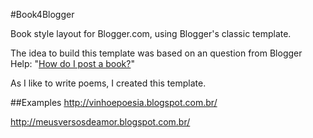 #Book4Blogger


Book style layout for Blogger.com, using Blogger's classic template.
 
The idea to build this template was based on an question from Blogger Help: "[How do I post a book?](http://support.google.com/blogger/bin/answer.py?hl=en&answer=42323)"

As I like to write poems, I created this template.

##Examples
http://vinhoepoesia.blogspot.com.br/

http://meusversosdeamor.blogspot.com.br/
